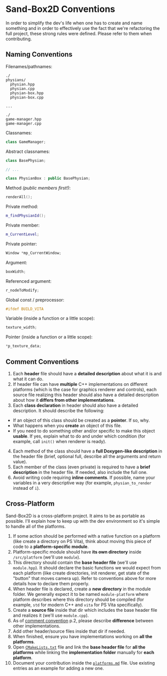# Sand-Box2D Conventions
In order to simplify the dev's life when one has to create and name something
and in order to effectively use the fact that we're refactoring the full project,
these strong rules were defined. Please refer to them when contributing.

## Naming Conventions
Filenames/pathnames:
```
./
physians/
  physian.hpp
  physian.cpp
  physian-box.hpp
  physian-box.cpp

...

./
game-manager.hpp
game-manager.cpp
```

Classnames:
```cpp
class GameManager;
```

Abstract classnames:
```cpp
class BasePhysian;

// ...

class PhysianBox : public BasePhysian;
```

Method *(public members first!)*:
```cpp
renderAll();
```

Private method:
```cpp
m_findPhysianId();
```

Private member:
```cpp
m_CurrentLevel;
```

Private pointer:
```cpp
Window *mp_CurrentWindow;
```

Argument:
```cpp
boxWidth;
```

Referenced argument:
```cpp
r_nodeToModify;
```

Global const / preprocessor:
```cpp
#ifdef BUILD_VITA
```

Variable (inside a function or a little scope):
```cpp
texture_width;
```

Pointer (inside a function or a little scope):
```cpp
*p_texture_data;
```

## Comment Conventions
1. Each **header** file should have a **detailed description**
about what it is and what it can do.
2. If header file can have **multiple** C++ implementations on different platforms
(which is the case for graphics renderer and controls),
each source file realizing this header should also have a detailed description
about how it **differs from other implementations**.
3. Each **class declaration** in header should also have a detailed description.
It should describe the following:
  * If an object of this class should be created as a **pointer**. If so, why.
  * What happens when you **create** an object of this file.
  * If you need to do something other and/or specific to make this object **usable**.
  If yes, explain what to do and under which condition
  (for example, call `init()` when renderer is ready).
4. Each method of the class should have
a **full Doxygen-like description** in the header file
(brief, optional full, describe all the arguments and return value).
5. Each member of the class (even private)
is required to have a **brief description** in the header file.
If needed, also include the full one.
6. Avoid writing code requiring **inline comments**.
If possible, name your variables in a very descriptive way
(for example, `physian_to_render` instead of `i`).

## Cross-Platform
Sand-Box2D is a cross-platform project. It aims to be as portable as possible.
I'll explain how to keep up with the dev environment
so it's simple to handle all of the platforms.

1. If some action should be performed with a native function on a platform
(like create a directory on PS Vita),
think about moving this piece of code to a **platform-specific module**.
2. Platform-specific module should have **its own directory**
inside `/src/platform` (we'll use `module`).
3. This directory should contain the **base header file** (we'll use `module.hpp`).
It should declare the basic functions we would expect from each platform
(like create directories, init renderer,
get state of the "button" that moves camera up).
Refer to conventions above for more details how to declare them properly.
4. When header file is declared, create a **new directory** in the module folder.
We generally expect it to be named `module-platform`
where platform describes where this directory should be compiled
(for example, `std` for modern C++ and `vita` for PS Vita specifically).
5. Create a **source file** inside that dir which includes the base header file
and realizes it (we'll use `module.cpp`).
6. As of [comment convention](#comment-conventions) p.2,
please describe **difference** between other implementations.
7. Add other header/source files inside that dir if needed.
8. When finished, ensure you have implementations working on **all the platforms**.
9. Open [`CMakeLists.txt`](/CMakeLists.txt) file
and link the **base header file** for **all the platforms**
while linking the **implementation folder** manually for **each platform**.
10. Document your contribution inside the [`platforms.md`](/docs/platforms.md) file.
Use existing entries as an example for adding a new one.
